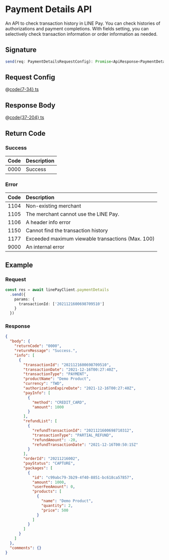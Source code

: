 # Payment Details API

An API to check transaction history in LINE Pay. You can check histories of authorizations and payment completions. With fields setting, you can selectively check transaction information or order information as needed.

## Signature

```ts
send(req: PaymentDetailsRequestConfig): Promise<ApiResponse<PaymentDetailsResponseBody>>
```

## Request Config

@[code{7-34} ts](@/line-pay-api/payment-details.ts)

## Response Body

@[code{37-204} ts](@/line-pay-api/payment-details.ts)

## Return Code

### Success

Code | Description
:----:|:------------------------
0000 | Success


### Error

Code | Description
:----:|:------------------------
1104 | Non-existing merchant
1105 | The merchant cannot use the LINE Pay.
1106 | A header info error
1150 | Cannot find the transaction history
1177 | Exceeded maximum viewable transactions (Max. 100)
9000 | An internal error

## Example

### Request
```ts
const res = await linePayClient.paymentDetails
  .send({
    params: {
      transactionId: ['2021121600698709510']
    }
  })
```

### Response
```json
{
  "body": {
    "returnCode": "0000",
    "returnMessage": "Success.",
    "info": [
      {
        "transactionId": "2021121600698709510",
        "transactionDate": "2021-12-16T00:27:40Z",
        "transactionType": "PAYMENT",
        "productName": "Demo Product",
        "currency": "TWD",
        "authorizationExpireDate": "2021-12-16T00:27:40Z",
        "payInfo": [
          {
            "method": "CREDIT_CARD",
            "amount": 1000
          }
        ],
        "refundList": [
          {
            "refundTransactionId": "2021121600698710312",
            "transactionType": "PARTIAL_REFUND",
            "refundAmount": -20,
            "refundTransactionDate": "2021-12-16T00:50:15Z"
          }
        ],
        "orderId": "20211216002",
        "payStatus": "CAPTURE",
        "packages": [
          {
            "id": "c99abc79-3b29-4f40-8851-bc618ca57857",
            "amount": 1000,
            "userFeeAmount": 0,
            "products": [
              {
                "name": "Demo Product",
                "quantity": 2,
                "price": 500
              }
            ]
          }
        ]
      }
    ]
  },
  "comments": {}
}
```
